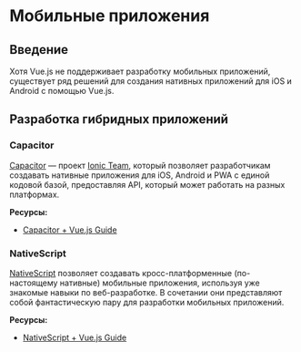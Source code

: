 # Мобильные приложения

## Введение

Хотя Vue.js не поддерживает разработку мобильных приложений, существует ряд решений для создания нативных приложений для iOS и Android с помощью Vue.js.

## Разработка гибридных приложений

### Capacitor

[Capacitor](https://capacitorjs.com/) — проект [Ionic Team](https://ionic.io/), который позволяет разработчикам создавать нативные приложения для iOS, Android и PWA с единой кодовой базой, предоставляя API, который может работать на разных платформах.

**Ресурсы:**

- [Capacitor + Vue.js Guide](https://capacitorjs.com/solution/vue)

### NativeScript

[NativeScript](https://www.nativescript.org) позволяет создавать кросс-платформенные (по-настоящему нативные) мобильные приложения, используя уже знакомые навыки по веб-разработке. В сочетании они представляют собой фантастическую пару для разработки мобильных приложений.

**Ресурсы:**

- [NativeScript + Vue.js Guide](https://nativescript.org/vue/)
